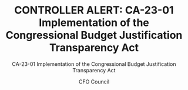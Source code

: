 ---
layout: policies-guidance-landing 
author: CFO Council
type: Controller Alert
title: "CONTROLLER ALERT&#58; CA-23-01 Implementation of the Congressional Budget Justification Transparency Act"
subtitle: "CA-23-01 Implementation of the Congressional Budget Justification Transparency Act"
doc-link: ../assets/files/CA-23-01 Implementation of the CBJTA.pdf
filters: financial-assistance controller-alerts
---